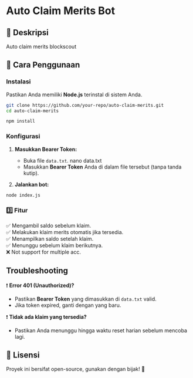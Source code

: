 # Auto Claim Merits Bot

## 📌 Deskripsi
Auto claim merits blockscout

## 🚀 Cara Penggunaan

###  Instalasi
Pastikan Anda memiliki **Node.js** terinstal di sistem Anda.

```bash
git clone https://github.com/your-repo/auto-claim-merits.git
cd auto-claim-merits
```

```bash
npm install
```

###  Konfigurasi
1. **Masukkan Bearer Token:**
   - Buka file `data.txt`. nano data.txt
   - Masukkan **Bearer Token** Anda di dalam file tersebut (tanpa tanda kutip).

2. **Jalankan bot:**
```bash
node index.js
```

### 3️⃣ Fitur
✅ Mengambil saldo sebelum klaim.<br>
✅ Melakukan klaim merits otomatis jika tersedia.<br>
✅ Menampilkan saldo setelah klaim.<br>
✅ Menunggu sebelum klaim berikutnya.<br>
❌ Not support for multiple acc.<br>

##  Troubleshooting
❗ **Error 401 (Unauthorized)?**<br>
- Pastikan **Bearer Token** yang dimasukkan di `data.txt` valid.
- Jika token expired, ganti dengan yang baru.

❗ **Tidak ada klaim yang tersedia?**<br>
- Pastikan Anda menunggu hingga waktu reset harian sebelum mencoba lagi.

## 📜 Lisensi
Proyek ini bersifat open-source, gunakan dengan bijak! 🚀

